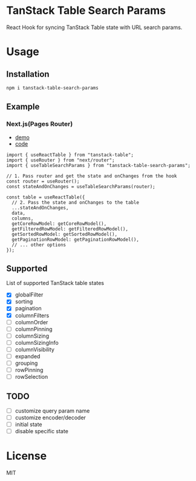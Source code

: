 # TanStack Table Search Params

React Hook for syncing TanStack Table state with URL search params.

# Usage

## Installation

```bash
npm i tanstack-table-search-params
```

## Example

### Next.js(Pages Router)

- [demo](https://tanstack-table-search-paramsexample-git-56132d-taro28s-projects.vercel.app)
- [code](https://github.com/taro-28/tanstack-table-search-params/tree/main/examples/next-pages-router)

```tsx
import { useReactTable } from "tanstack-table";
import { useRouter } from "next/router";
import { useTableSearchParams } from "tanstack-table-search-params";

// 1. Pass router and get the state and onChanges from the hook
const router = useRouter();
const stateAndOnChanges = useTableSearchParams(router);

const table = useReactTable({
  // 2. Pass the state and onChanges to the table
  ...stateAndOnChanges,
  data,
  columns,
  getCoreRowModel: getCoreRowModel(),
  getFilteredRowModel: getFilteredRowModel(),
  getSortedRowModel: getSortedRowModel(),
  getPaginationRowModel: getPaginationRowModel(),
  // ... other options
});
```

## Supported

List of supported TanStack table states

- [x] globalFilter
- [x] sorting
- [x] pagination
- [x] columnFilters
- [ ] columnOrder
- [ ] columnPinning
- [ ] columnSizing
- [ ] columnSizingInfo
- [ ] columnVisibility
- [ ] expanded
- [ ] grouping
- [ ] rowPinning
- [ ] rowSelection

## TODO

- [ ] customize query param name
- [ ] customize encoder/decoder
- [ ] initial state
- [ ] disable specific state

# License

MIT
